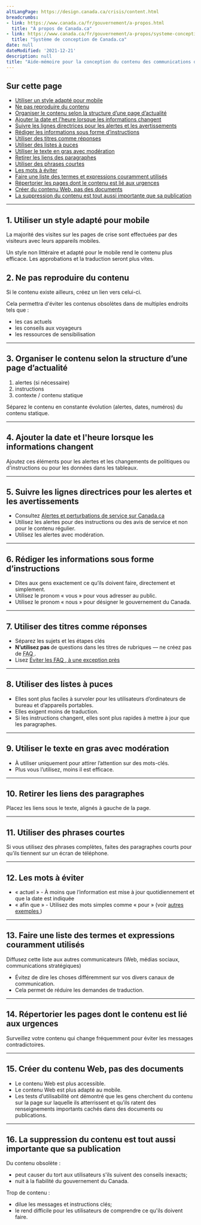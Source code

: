 ```yaml
---
altLangPage: https://design.canada.ca/crisis/content.html
breadcrumbs:
- link: https://www.canada.ca/fr/gouvernement/a-propos.html
  title: "À propos de Canada.ca"
- link: https://www.canada.ca/fr/gouvernement/a-propos/systeme-conception.html
  title: "Système de conception de Canada.ca"
date: null
dateModified: '2021-12-21'
description: null
title: "Aide-mémoire pour la conception du contenu des communications de crise"
---
```





<section>
 <h2>
  Sur cette page
 </h2>
 <ul>
  <li>
   <a href="#0">
    Utiliser un style adapté pour mobile
   </a>
  </li>
  <li>
   <a href="#1">
    Ne pas reproduire du contenu
   </a>
  </li>
  <li>
   <a href="#2">
    Organiser le contenu selon la structure d’une page d’actualité
   </a>
  </li>
  <li>
   <a href="#3">
    Ajouter la date et l'heure lorsque les informations changent
   </a>
  </li>
  <li>
   <a href="#4">
    Suivre les lignes directrices pour les alertes et les avertissements
   </a>
  </li>
  <li>
   <a href="#5">
    Rédiger les informations sous forme d’instructions
   </a>
  </li>
  <li>
   <a href="#6">
    Utiliser des titres comme réponses
   </a>
  </li>
  <li>
   <a href="#7">
    Utiliser des listes à puces
   </a>
  </li>
  <li>
   <a href="#8">
    Utiliser le texte en gras avec modération
   </a>
  </li>
  <li>
   <a href="#9">
    Retirer les liens des paragraphes
   </a>
  </li>
  <li>
   <a href="#10">
    Utiliser des phrases courtes
   </a>
  </li>
  <li>
   <a href="#11">
    Les mots à éviter
   </a>
  </li>
  <li>
   <a href="#12">
    Faire une liste des termes et expressions couramment utilisés
   </a>
  </li>
  <li>
   <a href="#13">
    Répertorier les pages dont le contenu est lié aux urgences
   </a>
  </li>
  <li>
   <a href="#14">
    Créer du contenu Web, pas des documents
   </a>
  </li>
  <li>
   <a href="#15">
    La suppression du contenu est tout aussi importante que sa publication
   </a>
  </li>
 </ul>
</section>

<hr/>

<section>
 <h2 id="0">
  1. Utiliser un style adapté pour mobile
 </h2>
 <p>
  La majorité des visites sur les pages de crise sont effectuées par des visiteurs avec leurs appareils mobiles.
 </p>
 <p>
  Un style non littéraire et adapté pour le mobile rend le contenu plus efficace. Les approbations et la traduction seront plus vites.
 </p>
</section>

<section>
 <h2 id="1">
  2. Ne pas reproduire du contenu
 </h2>
 <p>
  Si le contenu existe ailleurs, créez un lien vers celui-ci.
 </p>
 <p>
  Cela permettra d'éviter les contenus obsolètes dans de multiples endroits tels que :
 </p>
 <ul>
  <li>
   les cas actuels
  </li>
  <li>
   les conseils aux voyageurs
  </li>
  <li>
   les ressources de sensibilisation
  </li>
 </ul>
</section>

<hr/>

<section>
 <h2 id="2">
  3. Organiser le contenu selon la structure d’une page d’actualité
 </h2>
 <ol>
  <li>
   alertes (si nécessaire)
  </li>
  <li>
   instructions
  </li>
  <li>
   contexte / contenu statique
  </li>
 </ol>
 <p>
  Séparez le contenu en constante évolution (alertes, dates, numéros) du contenu statique.
 </p>
</section>

<hr/>

<section>
 <h2 id="3">
  4. Ajouter la date et l'heure lorsque les informations changent
 </h2>
 <p>
  Ajoutez ces éléments pour les alertes et les changements de politiques ou d'instructions ou pour les données dans les tableaux.
 </p>
</section>

<hr/>

<section>
 <h2 id="4">
  5. Suivre les lignes directrices pour les alertes et les avertissements
 </h2>
 <ul>
  <li>
   Consultez
   <a href="./alertes.html">
    Alertes et perturbations de service sur Canada.ca
   </a>
  </li>
  <li>
   Utilisez les alertes pour des instructions ou des avis de service et non pour le contenu régulier.
  </li>
  <li>
   Utilisez les alertes avec modération.
  </li>
 </ul>
</section>

<hr/>

<section>
 <h2 id="5">
  6. Rédiger les informations sous forme d’instructions
 </h2>
 <ul>
  <li>
   Dites aux gens exactement ce qu’ils doivent faire, directement et simplement.
  </li>
  <li>
   Utilisez le pronom « vous » pour vous adresser au public.
  </li>
  <li>
   Utilisez le pronom « nous » pour désigner le gouvernement du Canada.
  </li>
 </ul>
</section>

<hr/>

<section>
 <h2 id="6">
  7. Utiliser des titres comme réponses
 </h2>
 <ul>
  <li>
   Séparez les sujets et les étapes clés
  </li>
  <li>
   <strong>
    N’utilisez pas
   </strong>
   de questions dans les titres de rubriques — ne créez pas de
   <abbr title="foire qux questions">
    FAQ
   </abbr>
   .
  </li>
  <li>
   Lisez
   <a href="https://blogue.canada.ca/2020/05/25/eviter-les-faq.html">
    Éviter les
    <abbr title="foire qux questions">
     FAQ
    </abbr>
    , à une exception près
   </a>
  </li>
 </ul>
</section>

<hr/>

<section>
 <h2 id="7">
  8. Utiliser des listes à puces
 </h2>
 <ul>
  <li>
   Elles sont plus faciles à survoler pour les utilisateurs d’ordinateurs de bureau et d’appareils portables.
  </li>
  <li>
   Elles exigent moins de traduction.
  </li>
  <li>
   Si les instructions changent, elles sont plus rapides à mettre à jour que les paragraphes.
  </li>
 </ul>
</section>

<hr/>

<section>
 <h2 id="8">
  9. Utiliser le texte en gras avec modération
 </h2>
 <ul>
  <li>
   À utiliser uniquement pour attirer l’attention sur des mots-clés.
  </li>
  <li>
   Plus vous l’utilisez, moins il est efficace.
  </li>
 </ul>
</section>

<hr/>

<section>
 <h2 id="9">
  10. Retirer les liens des paragraphes
 </h2>
 <p>
  Placez les liens sous le texte, alignés à gauche de la page.
 </p>
</section>

<hr/>

<section>
 <h2 id="10">
  11. Utiliser des phrases courtes
 </h2>
 <p>
  Si vous utilisez des phrases complètes, faites des paragraphes courts pour qu’ils tiennent sur un écran de téléphone.
 </p>
</section>

<hr/>

<section>
 <h2 id="11">
  12. Les mots à éviter
 </h2>
 <ul>
  <li>
   « actuel » - À moins que l’information est mise à jour quotidiennement et que la date est indiquée
  </li>
  <li>
   « afin que »  - Utilisez des mots simples comme « pour » (voir
   <a href="https://www.canada.ca/fr/secretariat-conseil-tresor/services/communications-gouvernementales/guide-redaction-contenu-canada.html#wp2-2">
    autres exemples
   </a>
   )
  </li>
 </ul>
</section>

<hr/>

<section>
 <h2 id="12">
  13. Faire une liste des termes et expressions couramment utilisés
 </h2>
 <p>
  Diffusez cette liste aux autres communicateurs (Web, médias sociaux, communications stratégiques)
 </p>
 <ul>
  <li>
   Évitez de dire les choses différemment sur vos divers canaux de communication.
  </li>
  <li>
   Cela permet de réduire les demandes de traduction.
  </li>
 </ul>
</section>

<hr/>

<section>
 <h2 id="13">
  14. Répertorier les pages dont le contenu est lié aux urgences
 </h2>
 <p>
  Surveillez votre contenu qui change fréquemment pour éviter les messages contradictoires.
 </p>
</section>

<hr/>

<section>
 <h2 id="14">
  15. Créer du contenu Web, pas des documents
 </h2>
 <ul>
  <li>
   Le contenu Web est plus accessible.
  </li>
  <li>
   Le contenu Web est plus adapté au mobile.
  </li>
  <li>
   Les tests d’utilisabilité ont démontré que les gens cherchent du contenu sur la page sur laquelle ils atterrissent et qu’ils ratent des renseignements importants cachés dans des documents ou publications.
  </li>
 </ul>
</section>

<hr/>

<section>
 <h2 id="15">
  16. La suppression du contenu est tout aussi importante que sa publication
 </h2>
 <p>
  Du contenu obsolète :
 </p>
 <ul>
  <li>
   peut causer du tort aux utilisateurs s'ils suivent des conseils inexacts;
  </li>
  <li>
   nuit à la fiabilité du gouvernement du Canada.
  </li>
 </ul>
 <p>
  Trop de contenu :
 </p>
 <ul>
  <li>
   dilue les messages et instructions clés;
  </li>
  <li>
   le rend difficile pour les utilisateurs de comprendre ce qu'ils doivent faire.
  </li>
 </ul>
</section>


